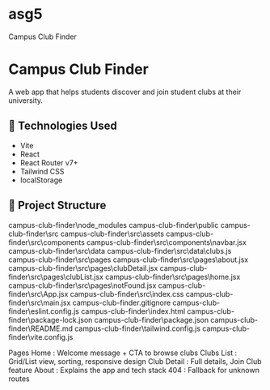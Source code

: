 # asg5
Campus Club Finder


# Campus Club Finder

A web app that helps students discover and join student clubs at their university.

## 🚀 Technologies Used
- Vite
- React
- React Router v7+
- Tailwind CSS
- localStorage

## 📁 Project Structure

campus-club-finder\node_modules
campus-club-finder\public
campus-club-finder\src
campus-club-finder\src\assets
campus-club-finder\src\components
campus-club-finder\src\components\navbar.jsx
campus-club-finder\src\data
campus-club-finder\src\data\clubs.js
campus-club-finder\src\pages
campus-club-finder\src\pages\about.jsx
campus-club-finder\src\pages\clubDetail.jsx
campus-club-finder\src\pages\clubList.jsx
campus-club-finder\src\pages\home.jsx
campus-club-finder\src\pages\notFound.jsx
campus-club-finder\src\App.jsx
campus-club-finder\src\index.css
campus-club-finder\src\main.jsx
campus-club-finder\.gitignore
campus-club-finder\eslint.config.js
campus-club-finder\index.html
campus-club-finder\package-lock.json
campus-club-finder\package.json
campus-club-finder\README.md
campus-club-finder\tailwind.config.js
campus-club-finder\vite.config.js

 Pages
Home : Welcome message + CTA to browse clubs
Clubs List : Grid/List view, sorting, responsive design
Club Detail : Full details, Join Club feature
About : Explains the app and tech stack
404 : Fallback for unknown routes
